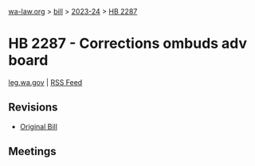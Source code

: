 [wa-law.org](/) > [bill](/bill/) > [2023-24](/bill/2023-24/) > [HB 2287](/bill/2023-24/hb/2287/)

# HB 2287 - Corrections ombuds adv board
[leg.wa.gov](https://app.leg.wa.gov/billsummary?BillNumber=2287&Year=2023&Initiative=false) | [RSS Feed](./rss.xml)

## Revisions
* [Original Bill](1/)

## Meetings